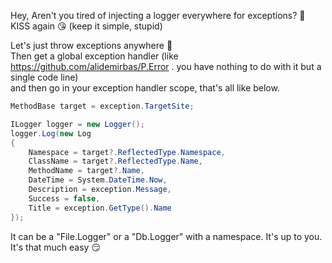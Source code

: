 Hey, Aren't you tired of injecting a logger everywhere for exceptions? 🤨  
KISS again 😘 (keep it simple, stupid)  

Let's just throw exceptions anywhere 🤪  
Then get a global exception handler (like https://github.com/alidemirbas/P.Error . you have nothing to do with it but a single code line)  
and then go in your exception handler scope, that's all like below.  
```csharp
MethodBase target = exception.TargetSite;

ILogger logger = new Logger();
logger.Log(new Log
{
    Namespace = target?.ReflectedType.Namespace,
    ClassName = target?.ReflectedType.Name,
    MethodName = target?.Name,
    DateTime = System.DateTime.Now,
    Description = exception.Message,
    Success = false,
    Title = exception.GetType().Name
});
```

It can be a "File.Logger" or a "Db.Logger" with a namespace. It's up to you.  
It's that much easy 😏  
